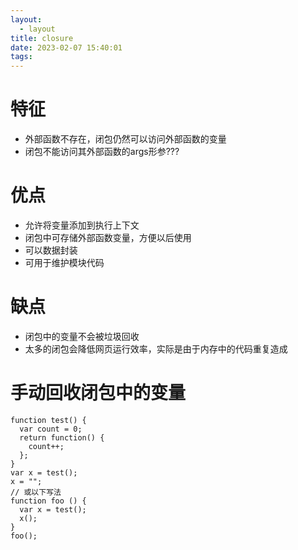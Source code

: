 ```yaml
---
layout:
  - layout
title: closure
date: 2023-02-07 15:40:01
tags: 
---
```


# 特征
* 外部函数不存在，闭包仍然可以访问外部函数的变量
* 闭包不能访问其外部函数的args形参???

# 优点
* 允许将变量添加到执行上下文
* 闭包中可存储外部函数变量，方便以后使用
* 可以数据封装
* 可用于维护模块代码

# 缺点
* 闭包中的变量不会被垃圾回收
* 太多的闭包会降低网页运行效率，实际是由于内存中的代码重复造成

# 手动回收闭包中的变量
```
function test() {
  var count = 0;
  return function() {
    count++;
  };
}
var x = test();
x = "";
// 或以下写法
function foo () {
  var x = test();
  x();
}
foo();
```
